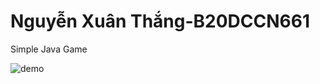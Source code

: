 # Nguyễn Xuân Thắng-B20DCCN661
Simple Java Game

![demo](https://user-images.githubusercontent.com/49335931/202443996-6a1353f9-a4ee-41f2-b03c-11663f57cd44.png)

